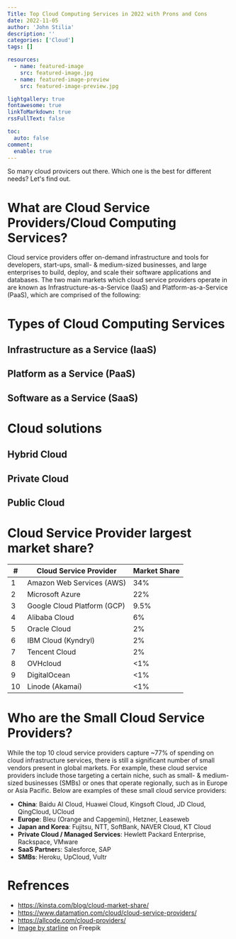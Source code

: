 ```yaml
---
Title: Top Cloud Computing Services in 2022 with Prons and Cons
date: 2022-11-05
author: 'John Stilia'
description: ''
categories: ['Cloud']
tags: []

resources:
  - name: featured-image
    src: featured-image.jpg
  - name: featured-image-preview
    src: featured-image-preview.jpg

lightgallery: true
fontawesome: true
linkToMarkdown: true
rssFullText: false

toc:
  auto: false
comment:
  enable: true
---
```


So many cloud provicers out there. Which one is the best for different needs? Let's find out.

<!--more-->

# What are Cloud Service Providers/Cloud Computing Services?

Cloud service providers offer on-demand infrastructure and tools for developers, start-ups, small- & medium-sized businesses, and large enterprises to build, deploy, and scale their software applications and databases. The two main markets which cloud service providers operate in are known as Infrastructure-as-a-Service (IaaS) and Platform-as-a-Service (PaaS), which are comprised of the following:

# Types of Cloud Computing Services

## Infrastructure as a Service (IaaS)

## Platform as a Service (PaaS)

## Software as a Service (SaaS)

# Cloud solutions

## Hybrid Cloud

## Private Cloud

## Public Cloud

# Cloud Service Provider largest market share?

| #   | Cloud Service Provider      | Market Share |
| --- | --------------------------- | ------------ |
| 1   | Amazon Web Services (AWS)   | 34%          |
| 2   | Microsoft Azure             | 22%          |
| 3   | Google Cloud Platform (GCP) | 9.5%         |
| 4   | Alibaba Cloud               | 6%           |
| 5   | Oracle Cloud                | 2%           |
| 6   | IBM Cloud (Kyndryl)         | 2%           |
| 7   | Tencent Cloud               | 2%           |
| 8   | OVHcloud                    | <1%          |
| 9   | DigitalOcean                | <1%          |
| 10  | Linode (Akamai)             | <1%          |

# Who are the Small Cloud Service Providers?

While the top 10 cloud service providers capture ~77% of spending on cloud infrastructure services, there is still a significant number of small vendors present in global markets. For example, these cloud service providers include those targeting a certain niche, such as small- & medium-sized businesses (SMBs) or ones that operate regionally, such as in Europe or Asia Pacific. Below are examples of these small cloud service providers:

- **China**: Baidu AI Cloud, Huawei Cloud, Kingsoft Cloud, JD Cloud, QingCloud, UCloud
- **Europe**: Bleu (Orange and Capgemini), Hetzner, Leaseweb
- **Japan and Korea**: Fujitsu, NTT, SoftBank, NAVER Cloud, KT Cloud
- **Private Cloud / Managed Services**: Hewlett Packard Enterprise, Rackspace, VMware
- **SaaS Partner**s: Salesforce, SAP
- **SMBs**: Heroku, UpCloud, Vultr

# Refrences

- <https://kinsta.com/blog/cloud-market-share/>
- <https://www.datamation.com/cloud/cloud-service-providers/>
- <https://allcode.com/cloud-providers/>
- <a href="https://www.freepik.com/free-vector/cloud-computing-polygonal-wireframe-technology-concept_12071198.htm#query=cloud%20technology&position=0&from_view=keyword">Image by starline</a> on Freepik
